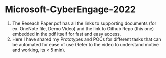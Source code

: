 # Microsoft-CyberEngage-2022

1. The Reseach Paper.pdf has all the links to supporting documents (for ex. OneNote file, Demo Video) and the link to Github Repo (this one) embedded in the pdf itself for fast and easy access.
2. Here I have shared my Prototypes and POCs for different tasks that can be automated for ease of use (Refer to the video to understand motive and working, its < 5 min).
